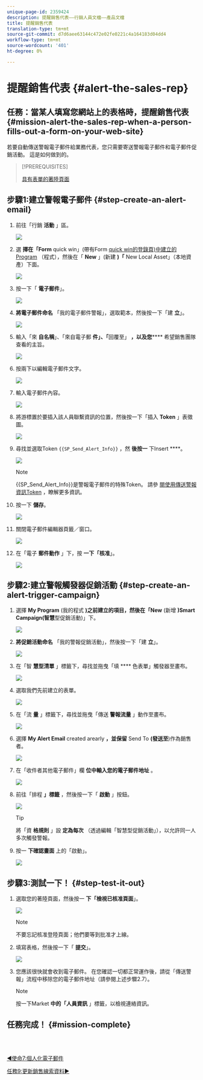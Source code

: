 ```yaml
---
unique-page-id: 2359424
description: 提醒銷售代表——行銷人員文檔——產品文檔
title: 提醒銷售代表
translation-type: tm+mt
source-git-commit: d7d6aee63144c472e02fe0221c4a164183d04dd4
workflow-type: tm+mt
source-wordcount: '401'
ht-degree: 0%

---
```



# 提醒銷售代表 {#alert-the-sales-rep}

## 任務：當某人填寫您網站上的表格時，提醒銷售代表 {#mission-alert-the-sales-rep-when-a-person-fills-out-a-form-on-your-web-site}

若要自動傳送警報電子郵件給業務代表，您只需要寄送警報電子郵件和電子郵件促銷活動。 這是如何做到的。

>[!PREREQUISITES]
>
>[具有表單的著陸頁面](/help/marketo/getting-started/quick-wins/landing-page-with-a-form.md)

## 步驟1:建立警報電子郵件 {#step-create-an-alert-email}

1. 前往「行銷 **活動** 」區。

   ![](assets/one-5.png)

1. 選 **擇在「Form** quick win」(帶有Form [quick win的登錄頁)中建立的Program](/help/marketo/getting-started/quick-wins/landing-page-with-a-form.md) （程式），然後在「 **New** 」(新建 **)「** New Local Asset」（本地資產）下面。

   ![](assets/two-6.png)

1. 按一下「 **電子郵件**」。

   ![](assets/three-5.png)

1. **將電子郵件命名** 「我的電子郵件警報」，選取範本，然後按一下「建 **立**」。

   ![](assets/four-4.png)

1. 輸入「來 **自名稱**」、「來自電子郵 **件」、「**&#x200B;回覆至」 **，以及您****** 希望銷售團隊查看的主旨。

   ![](assets/five-5.png)

1. 按兩下以編輯電子郵件文字。

   ![](assets/six-5.png)

1. 輸入電子郵件內容。

   ![](assets/seven-6.png)

1. 將游標置於要插入該人員聯繫資訊的位置，然後按一下「插入 **Token** 」表徵圖。

   ![](assets/eight-4.png)

1. 尋找並選取Token `{{SP_Send_Alert_Info}}` ，然 **後按一** 下Insert ****。

   ![](assets/image2014-9-24-13-3a10-3a0.png)

   >[!NOTE]
   >
   >{{SP_Send_Alert_Info}}是警報電子郵件的特殊Token。 請參 [閱使用傳送警報資訊Token](/help/marketo/product-docs/email-marketing/general/using-tokens/use-the-send-alert-info-token.md) ，瞭解更多資訊。

1. 按一下 **儲存**。

   ![](assets/ten-5.png)

1. 關閉電子郵件編輯器頁籤／窗口。

   ![](assets/eleven-5.png)

1. 在「電子 **郵件動作** 」下，按 **一下「核准**」。

   ![](assets/twelve-4.png)

## 步驟2:建立警報觸發器促銷活動 {#step-create-an-alert-trigger-campaign}

1. 選擇 **My Program** (我的程式 **)之前建立的項目，然後在「New** (新增 **)Smart Campaign(智慧**&#x200B;型促銷活動)」下。

   ![](assets/image2014-9-24-13-3a14-3a17.png)

1. **將促銷活動命名** 「我的警報促銷活動」，然後按一下「建 **立**」。

   ![](assets/image2014-9-24-13-3a14-3a28.png)

1. 在「智 **慧型清單** 」標籤下，尋找並拖曳「填 **** 色表單」觸發器至畫布。

   ![](assets/image2014-9-24-13-3a14-3a43.png)

1. 選取我們先前建立的表單。

   ![](assets/image2014-9-24-13-3a14-3a58.png)

1. 在「流 **量** 」標籤下，尋找並拖曳「傳送 **警報流量** 」動作至畫布。

   ![](assets/image2014-9-24-13-3a15-3a10.png)

1. 選擇 **My Alert Email** created arearly **，並保留** Send To **(發送至**)作為銷售者。

   ![](assets/eighteen-1.png)

1. 在「收件者其他電子郵件」欄 **位中輸入您的電子郵件地址** 。

   ![](assets/nineteen-2.png)

1. 前往「排程 **」標籤** ，然後按一下「 **啟動** 」按鈕。

   ![](assets/twenty-2.png)

   >[!TIP]
   >
   >將「資 **格規則** 」設 **定為每次** （透過編輯「智慧型促銷活動」），以允許同一人多次觸發警報。

1. 按一 **下確認畫面** 上的「啟動」。

   ![](assets/twenty-one-1.png)

## 步驟3:測試一下！ {#step-test-it-out}

1. 選取您的著陸頁面，然後按一 **下「檢視已核准頁面**」。

   ![](assets/image2014-9-24-13-3a17-3a8.png)

   >[!NOTE]
   >
   >不要忘記核准登陸頁面；他們要等到批准才上線。

1. 填寫表格，然後按一下「 **提交**」。

   ![](assets/image2014-9-24-13-3a17-3a41.png)

1. 您應該很快就會收到電子郵件。 在您確認一切都正常運作後，請從「傳送警報」流程中移除您的電子郵件地址（請參閱上述步驟2.7）。

   >[!NOTE]
   >
   >按一下Market **中的「人員資訊** 」標籤，以檢視連絡資訊。

## 任務完成！ {#mission-complete}

<br> 

[◄使命7:個人化電子郵件](personalize-an-email.md)

[任務9:更新銷售線索資料►](update-person-data.md)
